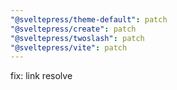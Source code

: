 ```yaml
---
"@sveltepress/theme-default": patch
"@sveltepress/create": patch
"@sveltepress/twoslash": patch
"@sveltepress/vite": patch
---
```


fix: link resolve
